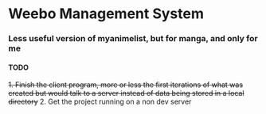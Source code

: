 # Weebo Management System
### Less useful version of myanimelist, but for manga, and only for me


#### TODO

~~1. Finish the client program, more or less the first iterations of what was created but would talk to a server instead of data being stored in a local directory~~
2. Get the project running on a non dev server
